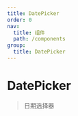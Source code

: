 ```yaml
---
title: DatePicker
order: 0
nav:
  title: 组件
  path: /components
group:
  title: DatePicker
---
```


# DatePicker

> 日期选择器

<code src="./demo/index.tsx" />